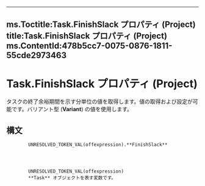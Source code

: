 

---
ms.Toctitle:Task.FinishSlack プロパティ (Project)
title:Task.FinishSlack プロパティ (Project)
ms.ContentId:478b5cc7-0075-0876-1811-55cde2973463
---
# Task.FinishSlack プロパティ (Project)




タスクの終了余裕期間を示す分単位の値を取得します。値の取得および設定が可能です。バリアント型 (**Variant**) の値を使用します。

## 構文

            UNRESOLVED_TOKEN_VAL(offexpression).**FinishSlack**




            UNRESOLVED_TOKEN_VAL(offexpression)
            **Task** オブジェクトを表す変数です。




